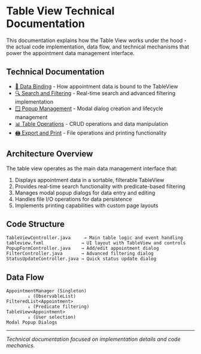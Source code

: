 # Table View Technical Documentation

This documentation explains how the Table View works under the hood - the actual code implementation, data flow, and technical mechanisms that power the appointment data management interface.

## Technical Documentation

- [🔧 Data Binding](./01-data-binding.md) - How appointment data is bound to the TableView
- [🔍 Search and Filtering](./02-search-filtering.md) - Real-time search and advanced filtering implementation
- [🪟 Popup Management](./03-popup-management.md) - Modal dialog creation and lifecycle management
- [📊 Table Operations](./04-table-operations.md) - CRUD operations and data manipulation
- [🖨️ Export and Print](./05-export-print.md) - File operations and printing functionality

## Architecture Overview

The table view operates as the main data management interface that:
1. Displays appointment data in a sortable, filterable TableView
2. Provides real-time search functionality with predicate-based filtering
3. Manages modal popup dialogs for data entry and editing
4. Handles file I/O operations for data persistence
5. Implements printing capabilities with custom page layouts

## Code Structure

```
TableViewController.java     → Main table logic and event handling
tableview.fxml              → UI layout with TableView and controls
PopupFormController.java    → Add/edit appointment dialog
FilterController.java       → Advanced filtering dialog
StatusUpdateController.java → Quick status update dialog
```

## Data Flow

```
AppointmentManager (Singleton)
        ↓ (ObservableList)
FilteredList<Appointment>
        ↓ (Predicate filtering)
TableView<Appointment>
        ↓ (User selection)
Modal Popup Dialogs
```

---
*Technical documentation focused on implementation details and code mechanics.*
